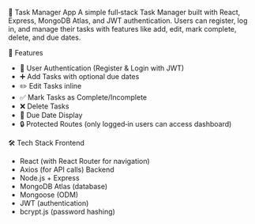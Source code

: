 📝 Task Manager App
A simple full‑stack Task Manager built with React, Express, MongoDB Atlas, and JWT authentication.
Users can register, log in, and manage their tasks with features like add, edit, mark complete, delete, and due dates.

🚀 Features
- 🔑 User Authentication (Register & Login with JWT)
- ➕ Add Tasks with optional due dates
- ✏️ Edit Tasks inline
- ✅ Mark Tasks as Complete/Incomplete
- ❌ Delete Tasks
- 📅 Due Date Display
- 🔒 Protected Routes (only logged‑in users can access dashboard)

🛠️ Tech Stack
Frontend
- React (with React Router for navigation)
- Axios (for API calls)
Backend
- Node.js + Express
- MongoDB Atlas (database)
- Mongoose (ODM)
- JWT (authentication)
- bcrypt.js (password hashing)

